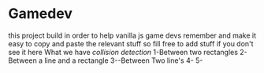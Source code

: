 # Gamedev
this project build in order to help  vanilla js game devs remember and make it easy to copy and paste the relevant stuff
so fill free to add stuff if you don't see it here 
What we have
*collision detection*
1-Between two rectangles
2-Between a line and a rectangle
3--Between Two line's
4-
5-
